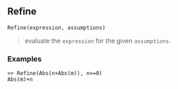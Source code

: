 ## Refine

```
Refine(expression, assumptions)
```
> evaluate the `expression` for the given `assumptions`.
 

### Examples
```
>> Refine(Abs(n+Abs(m)), n>=0)
Abs(m)+n
```  

